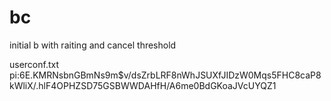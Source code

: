 # bc
initial b with raiting and cancel threshold

userconf.txt
pi:$6$E.KMRNsbnGBmNs9m$v/dsZrbLRF8nWhJSUXfJIDzW0Mqs5FHC8caP8kWliX/.hlF4OPHZSD75GSBWWDAHfH/A6me0BdGKoaJVcUYQZ1
